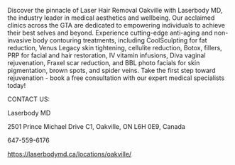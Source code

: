 Discover the pinnacle of Laser Hair Removal Oakville with Laserbody MD, the industry leader in medical aesthetics and wellbeing. Our acclaimed clinics across the GTA are dedicated to empowering individuals to achieve their best selves and beyond. Experience cutting-edge anti-aging and non-invasive body contouring treatments, including CoolSculpting for fat reduction, Venus Legacy skin tightening, cellulite reduction, Botox, fillers, PRP for facial and hair restoration, IV vitamin infusions, Diva vaginal rejuvenation, Fraxel scar reduction, and BBL photo facials for skin pigmentation, brown spots, and spider veins. Take the first step toward rejuvenation - book a free consultation with our expert medical specialists today!


CONTACT US:

Laserbody MD

2501 Prince Michael Drive C1, Oakville, ON L6H 0E9, Canada

647-559-6176

https://laserbodymd.ca/locations/oakville/
